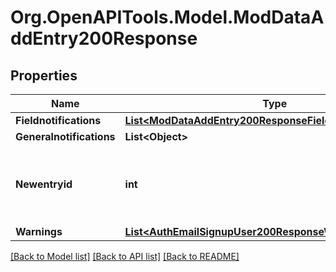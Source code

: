 # Org.OpenAPITools.Model.ModDataAddEntry200Response

## Properties

Name | Type | Description | Notes
------------ | ------------- | ------------- | -------------
**Fieldnotifications** | [**List&lt;ModDataAddEntry200ResponseFieldnotificationsInner&gt;**](ModDataAddEntry200ResponseFieldnotificationsInner.md) |  | 
**Generalnotifications** | **List&lt;Object&gt;** |  | 
**Newentryid** | **int** | True new created entry id. 0 if the entry was not created. | [default to null]
**Warnings** | [**List&lt;AuthEmailSignupUser200ResponseWarningsInner&gt;**](AuthEmailSignupUser200ResponseWarningsInner.md) |  | [optional] 

[[Back to Model list]](../README.md#documentation-for-models) [[Back to API list]](../README.md#documentation-for-api-endpoints) [[Back to README]](../README.md)

